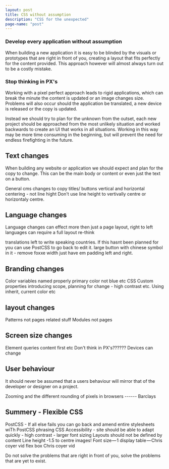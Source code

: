 ```yaml
---
layout: post
title: CSS without assumption
description: "CSS for the unexpected"
page-name: "post"
---
```


### Develop every application without assumption

When building a new application it is easy to be blinded by the visuals or prototypes that are right in front of
you, creating a layout that fits perfectly for the content provided. This approach however will almost always
turn out to be a costly mistake.

### Stop thinking in PX's

Working with a pixel perfect approach leads to rigid applications, which can break the minute the content
is updated or an image changes size. Problems will also occur should the application be translated, a
new device is released or the copy is updated.

Instead we should try to plan for the unknown from the outset, each new project should be approached from
the most unlikely situation and worked backwards to create an UI that works in all situations. Working in
this way may be more time consuming in the beginning, but will prevent the need for endless firefighting in
the future.


## Text changes

When building any website or application we should expect and plan for the copy to change. This can be
the main body or content or even just the text on a button.

General cms changes to copy
titles/ buttons vertical and horizontal centering - not line hight
Don't use line height to vertivally centre or horizontaly centre.









## Language changes

Language changes can effect more then just a page layout, right to left languages can require a full layout
re-think

translations
left to write speaking countries.
If this hasnt been planned for you can use PostCSS to go back to edit it.
large button with chinese symbol in it - remove foxxe width just have em padding left and right.




## Branding changes

Color variables named properly
primary color not blue etc
CSS Custom properties introducing scope, planning for change - high contrast etc.
Using inherit, current color etc




## layout changes
Patterns not pages related stuff
Modules not pages




## Screen size changes
Element queries
content first etc
Don't think in PX's??????
Devices can change




## User behaviour

It should never be assumed that a users behaviour will mirror that of the developer or designer on a
project.


Zooming and the different rounding of pixels in browsers ------ Barclays




## Summery - Flexible CSS
PostCSS - If all else fails you can go back and amend entire stylesheets wiTh PostCSS phrasing CSS
Accessibility - site should be able to adapt quickly - high contrast - larger font sizing
Layouts should not be defined by content
Line height -1.5 to centre images!
Font size — 1
display table — Chris coyer vid
flex box Chris coyer vid

Do not solve the problems that are right in front of you, solve the problems that are yet to exist.
